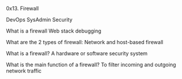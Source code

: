 0x13. Firewall

DevOps SysAdmin Security

What is a firewall
Web stack debugging

What are the 2 types of firewall: Network and host-based firewall

What is a firewall? A hardware or software security system

What is the main function of a firewall? To filter incoming and outgoing network traffic
